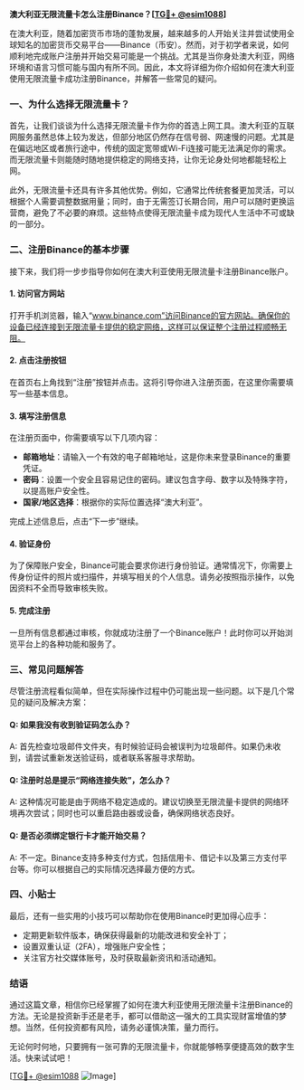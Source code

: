 **澳大利亚无限流量卡怎么注册Binance？[[TG💪+ @esim1088](https://t.me/s/esim1088)]**

在澳大利亚，随着加密货币市场的蓬勃发展，越来越多的人开始关注并尝试使用全球知名的加密货币交易平台——Binance（币安）。然而，对于初学者来说，如何顺利地完成账户注册并开始交易可能是一个挑战。尤其是当你身处澳大利亚，网络环境和语言习惯可能与国内有所不同。因此，本文将详细为你介绍如何在澳大利亚使用无限流量卡成功注册Binance，并解答一些常见的疑问。

### 一、为什么选择无限流量卡？

首先，让我们谈谈为什么选择无限流量卡作为你的首选上网工具。澳大利亚的互联网服务虽然总体上较为发达，但部分地区仍然存在信号弱、网速慢的问题。尤其是在偏远地区或者旅行途中，传统的固定宽带或Wi-Fi连接可能无法满足你的需求。而无限流量卡则能随时随地提供稳定的网络支持，让你无论身处何地都能轻松上网。

此外，无限流量卡还具有许多其他优势。例如，它通常比传统套餐更加灵活，可以根据个人需要调整数据用量；同时，由于无需签订长期合同，用户可以随时更换运营商，避免了不必要的麻烦。这些特点使得无限流量卡成为现代人生活中不可或缺的一部分。

### 二、注册Binance的基本步骤

接下来，我们将一步步指导你如何在澳大利亚使用无限流量卡注册Binance账户。

#### 1. 访问官方网站

打开手机浏览器，输入“www.binance.com”访问Binance的官方网站。确保你的设备已经连接到无限流量卡提供的稳定网络，这样可以保证整个注册过程顺畅无阻。

#### 2. 点击注册按钮

在首页右上角找到“注册”按钮并点击。这将引导你进入注册页面，在这里你需要填写一些基本信息。

#### 3. 填写注册信息

在注册页面中，你需要填写以下几项内容：
- **邮箱地址**：请输入一个有效的电子邮箱地址，这是你未来登录Binance的重要凭证。
- **密码**：设置一个安全且容易记住的密码。建议包含字母、数字以及特殊字符，以提高账户安全性。
- **国家/地区选择**：根据你的实际位置选择“澳大利亚”。

完成上述信息后，点击“下一步”继续。

#### 4. 验证身份

为了保障账户安全，Binance可能会要求你进行身份验证。通常情况下，你需要上传身份证件的照片或扫描件，并填写相关的个人信息。请务必按照指示操作，以免因资料不全而导致审核失败。

#### 5. 完成注册

一旦所有信息都通过审核，你就成功注册了一个Binance账户！此时你可以开始浏览平台上的各种功能和服务了。

### 三、常见问题解答

尽管注册流程看似简单，但在实际操作过程中仍可能出现一些问题。以下是几个常见的疑问及解决方案：

#### Q: 如果我没有收到验证码怎么办？
A: 首先检查垃圾邮件文件夹，有时候验证码会被误判为垃圾邮件。如果仍未收到，请尝试重新发送验证码，或者联系客服寻求帮助。

#### Q: 注册时总是提示“网络连接失败”，怎么办？
A: 这种情况可能是由于网络不稳定造成的。建议切换至无限流量卡提供的网络环境再次尝试；同时也可以重启路由器或设备，确保网络状态良好。

#### Q: 是否必须绑定银行卡才能开始交易？
A: 不一定。Binance支持多种支付方式，包括信用卡、借记卡以及第三方支付平台等。你可以根据自己的实际情况选择最方便的方式。

### 四、小贴士

最后，还有一些实用的小技巧可以帮助你在使用Binance时更加得心应手：
- 定期更新软件版本，确保获得最新的功能改进和安全补丁；
- 设置双重认证（2FA），增强账户安全性；
- 关注官方社交媒体账号，及时获取最新资讯和活动通知。

### 结语

通过这篇文章，相信你已经掌握了如何在澳大利亚使用无限流量卡注册Binance的方法。无论是投资新手还是老手，都可以借助这一强大的工具实现财富增值的梦想。当然，任何投资都有风险，请务必谨慎决策，量力而行。

无论何时何地，只要拥有一张可靠的无限流量卡，你就能够畅享便捷高效的数字生活。快来试试吧！

[[TG💪+ @esim1088](https://t.me/s/esim1088) ![Image](https://i.postimg.cc/4NQfJmqS/Snipaste-2025-05-13-00-14-12.png)]